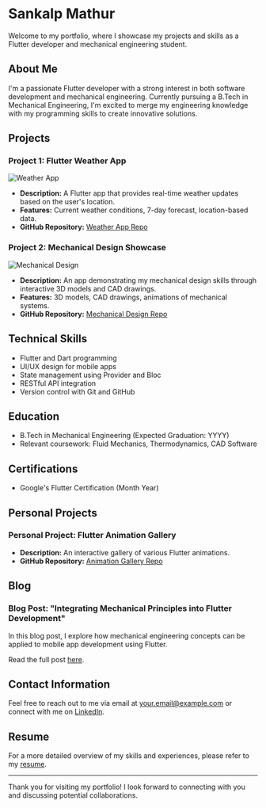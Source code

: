 # Sankalp Mathur

Welcome to my portfolio, where I showcase my projects and skills as a Flutter developer and mechanical engineering student.

## About Me

I'm a passionate Flutter developer with a strong interest in both software development and mechanical engineering. Currently pursuing a B.Tech in Mechanical Engineering, I'm excited to merge my engineering knowledge with my programming skills to create innovative solutions.

## Projects

### Project 1: Flutter Weather App

![Weather App](project1_screenshot.png)

- **Description:** A Flutter app that provides real-time weather updates based on the user's location.
- **Features:** Current weather conditions, 7-day forecast, location-based data.
- **GitHub Repository:** [Weather App Repo](https://github.com/yourusername/weather-app)

### Project 2: Mechanical Design Showcase

![Mechanical Design](project2_screenshot.png)

- **Description:** An app demonstrating my mechanical design skills through interactive 3D models and CAD drawings.
- **Features:** 3D models, CAD drawings, animations of mechanical systems.
- **GitHub Repository:** [Mechanical Design Repo](https://github.com/yourusername/mechanical-design)

## Technical Skills

- Flutter and Dart programming
- UI/UX design for mobile apps
- State management using Provider and Bloc
- RESTful API integration
- Version control with Git and GitHub

## Education

- B.Tech in Mechanical Engineering (Expected Graduation: YYYY)
- Relevant coursework: Fluid Mechanics, Thermodynamics, CAD Software

## Certifications

- Google's Flutter Certification (Month Year)

## Personal Projects

### Personal Project: Flutter Animation Gallery

- **Description:** An interactive gallery of various Flutter animations.
- **GitHub Repository:** [Animation Gallery Repo](https://github.com/yourusername/animation-gallery)

## Blog

### Blog Post: "Integrating Mechanical Principles into Flutter Development"

In this blog post, I explore how mechanical engineering concepts can be applied to mobile app development using Flutter.

Read the full post [here](blog/integrating-mechanical-principles.md).

## Contact Information

Feel free to reach out to me via email at your.email@example.com or connect with me on [LinkedIn](https://www.linkedin.com/in/yourusername/).

## Resume

For a more detailed overview of my skills and experiences, please refer to my [resume](resume.pdf).

---

Thank you for visiting my portfolio! I look forward to connecting with you and discussing potential collaborations.
